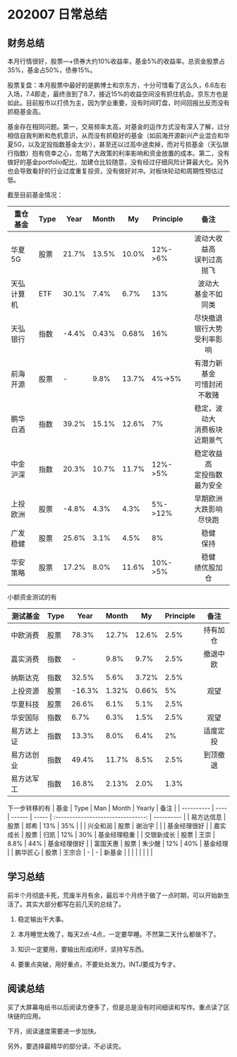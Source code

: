 # 202007 日常总结

## 财务总结

本月行情很好，股票—+债券大约10%收益率，基金5%的收益率。总资金股票占35%，基金占50%，债券15%。

股票复盘：本月股票中最好的是鹏博士和京东方，十分可惜看了这么久，6.6左右入场，7.4即走，最终涨到了8.7，接近15%的收益空间没有抓住机会。京东方也是如此。目前股市以打债为主，因为学业重要，没有时间盯盘，时间回报比反而没有抓稳基金高。

基金存在相同问题。第一，交易频率太高，对基金的运作方式没有深入了解，过分相信自我判断和危机意识，从而没有抓稳好的基金（如前海开源新兴产业混合和华夏5G，以及定投指数基金太少），甚至还以过高中途卖掉，而对亏损基金（天弘银行指数）抱有侥幸之心，忽略了大政策的利率影响和资金放置的成本。第二，没有做好的基金portfolio配比，加建仓比较随意，没有经过仔细风险计算最大化。另外也会导致看好的行业过度重复投资，没有做好对冲。对板块轮动和周期性预估过低。

截至目前基金情况：

| 重仓基金   | Type | Year  | Month | My    | Principle |                备注                |
| ---------- | ---- | ----- | ----- | ----- | --------- | :--------------------------------: |
| 华夏5G     | 股票 | 21.7% | 13.5% | 10.0% | 12%->6%   |   波动大收益高<br />误判过高抛飞   |
| 天弘计算机 | ETF  | 30.1% | 7.4%  | 6.7%  | 13%       |      波动大<br />基金不如同类      |
| 天弘银行   | 指数 | -4.4% | 0.43% | 0.68% | 16%       |  尽快撤退<br />银行大势受利率影响  |
| 前海开源   | 股票 | -     | 9.8%  | 13.7% | 4%->5%    |  有潜力新基金<br />可惜封闭不敢赌  |
| 鹏华白酒   | 指数 | 39.2% | 15.1% | 12.6% | 7%        | 稳定，波动大<br />消费板块近期景气 |
| 中金沪深   | 指数 | 20.3% | 10.7% | 11.7% | 12%->5%   |  稳定收益高<br />定投指数最为安全  |
| 上投欧洲   | 股票 | -4.8% | 4.3%  | 4.3%  | 5%->12%   |    早期欧洲大跌影响<br />尽快跑    |
| 广发稳健   | 股票 | 25.6% | 3.1%  | 4.5%  | 8%        |           稳健<br />保持           |
| 华安策略   | 股票 | 17.2% | 8.0%  | 11.6% | 10%->5%   |        稳健<br />绩优股加仓        |

小额资金测试的有

| 测试基金   | Type | Year   | Month | My    | Principle |                备注       |
| ---------- | ---- | ------ | ----- | ----- | --------- | :--------------------------------: |
| 中欧消费   | 股票 | 78.3%  | 12.7% | 12.6% | 2.5%      |              持有加仓              |
| 嘉实消费   | 指数 | -      | 9.8%  | 9.7%  | 2.5%      | 撤退中欧 |
| 纳斯达克   | 指数 | 32.5%  | 5.6%  | 3.72% | 2.5%      |  |
| 上投资源   | 股票 | -16.3% | 1.32% | 0.66% | 5%        |              观望              |
| 华夏科技   | 股票 | 26.6%  | 6.1%  | 5.1%  | 2.5%      |                                    |
| 华安国际   | 指数 | 6.7%   | 6.3%  | 1.5%  | 2.5%      | 观望 |
| 易方达上证 | 指数 | 13.3% | 8.0% | 6.4% | 2% | 适度定投 |
| 易方达创业 | 指数 | 49.4%  | 11.7% | 8.5%  | 2.5%      |              到顶撤退              |
| 易方达军工 | 指数 | 16.8%  | 2.13% | 2.0%  | 1.3%      |                                    |
下一步转移的有
| 基金   | Type | Man | Month | Yearly |                备注       |
| ---------- | ---- | ------ | ----- | :--------------------------------: | ---------- |
| 易方达信息 | 股票 | 郑希 | 13% | 35% |                                    |
| 兴全和润 | 股票 | 谢治宇 |  |  | 基金经理很好 |
| 嘉实成长 | 股票 | 归凯 | 12% | 30% | 基金经理稳重 |
| 交银新成长 | 股票 | 王崇 | 8.8% | 44% | 基金经理很好 |
| 富国天惠 | 股票 | 朱少醒 | 12% | 40% | 基金经理 |
| 鹏华匠心 | 股票 | 王宗合 | - | - | 新基金 |
|  |  |  |  |  |  |

## 学习总结

前半个月彻底卡死，荒废半月有余，最后半个月终于做了一点时期，可以开始新生活了。其实大部分都写在前几天的总结了。

1.  稳定输出干大事。

2.  本月睡觉太晚了，每天2点-4点，一定要早睡。不然第二天什么都做不了。
3.  知识一定要用，要输出形成闭环，坚持写东西。
4.  要重点突破，用好重点，不要处处发力。INTJ要成为专才。

## 阅读总结

买了大屏幕电纸书以后阅读方便多了，但是总是没有时间细读和写作。重点读了区块链的应用。

下月，阅读速度需要进一步加快。

另外，要选择最精华的部分读，不必读完。